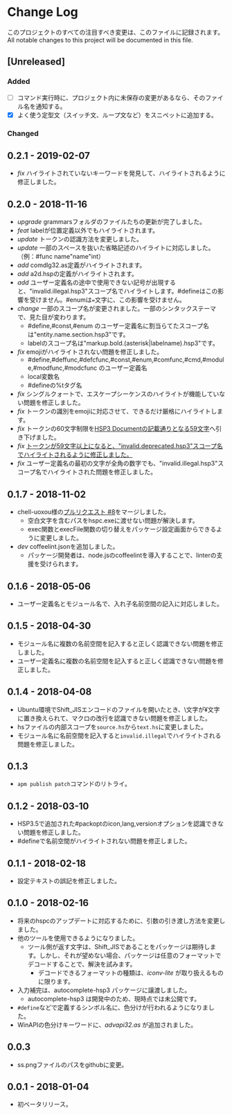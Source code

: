 # Change Log
このプロジェクトのすべての注目すべき変更は、このファイルに記録されます。  
All notable changes to this project will be documented in this file.

## [Unreleased]
### Added
- [ ] コマンド実行時に、プロジェクト内に未保存の変更があるなら、そのファイル名を通知する。
- [x] よく使う定型文（スイッチ文、ループ文など）をスニペットに追加する。

### Changed

## 0.2.1 - 2019-02-07
- *fix* ハイライトされていないキーワードを発見して、ハイライトされるように修正しました。

## 0.2.0 - 2018-11-16
- *upgrade* grammarsフォルダのファイルたちの更新が完了しました。
- *feat* labelが位置定義以外でもハイライトされます。
- *update* トークンの認識方法を変更しました。
- *update* 一部のスペースを抜いた省略記述のハイライトに対応しました。（例：\#func name"name"int）
- *add* comdlg32.as定義がハイライトされます。
- *add* a2d.hspの定義がハイライトされます。
- *add* ユーザー定義名の途中で使用できない記号が出現すると、"invalid.illegal.hsp3"スコープ名でハイライトします。\#defineはこの影響を受けません。\#enumは`=`文字に、この影響を受けません。
- *change* 一部のスコープ名が変更されました。一部のシンタックステーマで、見た目が変わります。
  - \#define,\#const,\#enum のユーザー定義名に割当らてたスコープ名は"entity.name.section.hsp3"です。
  - labelのスコープ名は"markup.bold.(asterisk|labelname).hsp3"です。
- *fix* emojiがハイライトされない問題を修正しました。
  - \#define,\#deffunc,\#defcfunc,\#const,\#enum,\#comfunc,\#cmd,\#module,\#modfunc,\#modcfunc のユーザー定義名
  - local変数名
  - \#defineの%tタグ名
- *fix* シングルクォートで、エスケープシーケンスのハイライトが機能していない問題を修正しました。
- *fix* トークンの識別をemojiに対応させて、できるだけ厳格にハイライトします。
- *fix* トークンの60文字制限を[HSP3 Documentの記載通りとなる59文字](http://www.onionsoft.net/hsp/v35/doclib/hspprog.htm#TOLERANCE_LEVEL)へ引き下げました。
- *fix* [トークンが59文字以上になると、"invalid.deprecated.hsp3"スコープ名でハイライトされるように修正しました。](https://github.com/honobonosun/language-hsp3/issues/4)
- *fix* ユーザー定義名の最初の文字が全角の数字でも、"invalid.illegal.hsp3"スコープ名でハイライトされた問題を修正しました。

## 0.1.7 - 2018-11-02
- chell-uoxou様の[プルリクエスト #8](https://github.com/honobonosun/language-hsp3/pull/8)をマージしました。
  - 空白文字を含むパスをhspc.exeに渡せない問題が解決します。
  - exec関数とexecFile関数の切り替えをパッケージ設定画面からできるように変更しました。
- *dev* coffeelint.jsonを追加しました。
  - パッケージ開発者は、node.jsのcoffeelintを導入することで、linterの支援を受けられます。

## 0.1.6 - 2018-05-06
- ユーザー定義名とモジュール名で、入れ子名前空間の記入に対応しました。

## 0.1.5 - 2018-04-30
- モジュール名に複数の名前空間を記入すると正しく認識できない問題を修正しました。
- ユーザー定義名に複数の名前空間を記入すると正しく認識できない問題を修正しました。

## 0.1.4 - 2018-04-08
- Ubuntu環境でShift_JISエンコードのファイルを開いたとき、\\文字が¥文字に置き換えられて、マクロの改行を認識できない問題を修正しました。
- hsファイルの内部スコープを`source.hs`から`text.hs`に変更しました。
- モジュール名に名前空間を記入すると`invalid.illegal`でハイライトされる問題を修正しました。

## 0.1.3
- `apm publish patch`コマンドのリトライ。

## 0.1.2 - 2018-03-10
- HSP3.5で追加された\#packoptのicon,lang,versionオプションを認識できない問題を修正しました。
- \#defineで名前空間がハイライトされない問題を修正しました。

## 0.1.1 - 2018-02-18
- 設定テキストの誤記を修正しました。

## 0.1.0 - 2018-02-16
- 将来のhspcのアップデートに対応するために、引数の引き渡し方法を変更しました。
- 他のツールを使用できるようになりました。
  - ツール側が返す文字は、Shift_JISであることをパッケージは期待します。しかし、それが望めない場合、パッケージは任意のフォーマットでデコードすることで、解決を試みます。
    - デコードできるフォーマットの種類は、_iconv-lite_ が取り扱えるものに限ります。
- 入力補完は、autocomplete-hsp3 パッケージに譲渡しました。
  - autocomplete-hsp3 は開発中のため、現時点では未公開です。
- `#define`などで定義するシンボル名に、色分けが行われるようになりました。
- WinAPIの色分けキーワードに、_advapi32.as_ が追加されました。

## 0.0.3
- ss.pngファイルのパスをgithubに変更。

## 0.0.1 - 2018-01-04
- 初ベータリリース。
